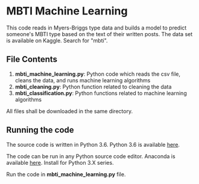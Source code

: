 # MBTI Machine Learning

This code reads in Myers-Briggs type data and builds a model to predict someone's MBTI type based on the text of their written posts.  The data set is available on Kaggle.  Search for "mbti".

## File Contents

1. **mbti_machine_learning.py**: Python code which reads the csv file, cleans the data, and runs machine learning algorithms
2. **mbti_cleaning.py**: Python function related to cleaning the data
3. **mbti_classification.py**: Python functions related to machine learning algorithms

All files shall be downloaded in the same directory.

## Running the code

The source code is written in Python 3.6. Python 3.6 is available [here](https://www.python.org/downloads/).

The code can be run in any Python source code editor. Anaconda is available [here](https://www.continuum.io/downloads). Install for Python 3.X series.

Run the code in **mbti_machine_learning.py** file.

